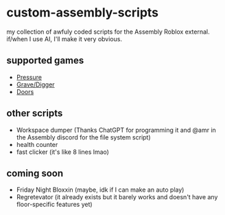 # custom-assembly-scripts
my collection of awfuly coded scripts for the Assembly Roblox external. if/when I use AI, I'll make it very obvious.

## supported games
- [Pressure](https://www.roblox.com/games/12411473842/Worth-The-Wait-Pressure)
- [Grave/Digger](https://www.roblox.com/games/18259975825/Grave-Digger)
- [Doors](https://www.roblox.com/games/6516141723/DOORS)
## other scripts
- Workspace dumper (Thanks ChatGPT for programming it and @amr in the Assembly discord for the file system script)
- health counter
- fast clicker (it's like 8 lines lmao)
## coming soon
- Friday Night Bloxxin (maybe, idk if I can make an auto play)
- Regretevator (it already exists but it barely works and doesn't have any floor-specific features yet)
